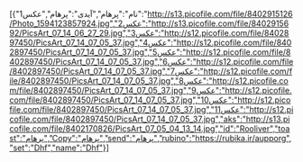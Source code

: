 [{"نام":"پرهام","آیدی":"پرهام","عکس1":"http://s13.picofile.com/file/8402915126/Photo_1594123857924.jpg","عکس2":"http://s13.picofile.com/file/8402915692/PicsArt_07_14_06_27_29.jpg","عکس3":"http://s12.picofile.com/file/8402897450/PicsArt_07_14_07_05_37.jpg","عکس4":"http://s12.picofile.com/file/8402897450/PicsArt_07_14_07_05_37.jpg","عکس5":"http://s12.picofile.com/file/8402897450/PicsArt_07_14_07_05_37.jpg","عکس6":"http://s12.picofile.com/file/8402897450/PicsArt_07_14_07_05_37.jpg","عکس7":"http://s12.picofile.com/file/8402897450/PicsArt_07_14_07_05_37.jpg","عکس8":"http://s12.picofile.com/file/8402897450/PicsArt_07_14_07_05_37.jpg","عکس9":"http://s12.picofile.com/file/8402897450/PicsArt_07_14_07_05_37.jpg","عکس10":"http://s12.picofile.com/file/8402897450/PicsArt_07_14_07_05_37.jpg","عکس11":"http://s12.picofile.com/file/8402897450/PicsArt_07_14_07_05_37.jpg","aks":"http://s13.picofile.com/file/8402170826/PicsArt_07_05_04_13_14.jpg","id":"Rooliver","toast":"پرهام","Copy":"پرهام","send":"پرهام","rubino":"https://rubika.ir/aupporg","set":"Dhf","name":"Dhf"}]

